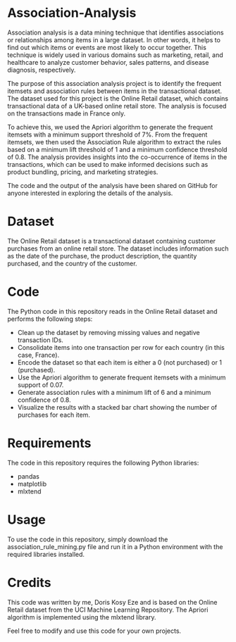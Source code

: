# Association-Analysis

Association analysis is a data mining technique that identifies associations or relationships among items in a large dataset. In other words, it helps to find out which items or events are most likely to occur together. This technique is widely used in various domains such as marketing, retail, and healthcare to analyze customer behavior, sales patterns, and disease diagnosis, respectively.

The purpose of this association analysis project is to identify the frequent itemsets and association rules between items in the transactional dataset. The dataset used for this project is the Online Retail dataset, which contains transactional data of a UK-based online retail store. The analysis is focused on the transactions made in France only.

To achieve this, we used the Apriori algorithm to generate the frequent itemsets with a minimum support threshold of 7%. From the frequent itemsets, we then used the Association Rule algorithm to extract the rules based on a minimum lift threshold of 1 and a minimum confidence threshold of 0.8. The analysis provides insights into the co-occurrence of items in the transactions, which can be used to make informed decisions such as product bundling, pricing, and marketing strategies.

The code and the output of the analysis have been shared on GitHub for anyone interested in exploring the details of the analysis.

# Dataset
The Online Retail dataset is a transactional dataset containing customer purchases from an online retail store. The dataset includes information such as the date of the purchase, the product description, the quantity purchased, and the country of the customer.

# Code
The Python code in this repository reads in the Online Retail dataset and performs the following steps:

- Clean up the dataset by removing missing values and negative transaction IDs.
- Consolidate items into one transaction per row for each country (in this case, France).
- Encode the dataset so that each item is either a 0 (not purchased) or 1 (purchased).
- Use the Apriori algorithm to generate frequent itemsets with a minimum support of 0.07.
- Generate association rules with a minimum lift of 6 and a minimum confidence of 0.8.
- Visualize the results with a stacked bar chart showing the number of purchases for each item.

# Requirements
The code in this repository requires the following Python libraries:

- pandas
- matplotlib
- mlxtend
# Usage
To use the code in this repository, simply download the association_rule_mining.py file and run it in a Python environment with the required libraries installed.

# Credits
This code was written by me, Doris Kosy Eze and is based on the Online Retail dataset from the UCI Machine Learning Repository. The Apriori algorithm is implemented using the mlxtend library.

Feel free to modify and use this code for your own projects.
